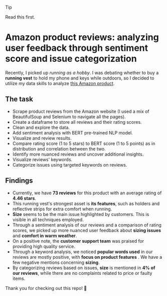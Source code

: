 > [!TIP]
> Read this first. 

# Amazon product reviews: analyzing user feedback through sentiment score and issue categorization

Recently, I picked up *running as a hobby*. I was debating whether to buy a **running vest** to hold my phone and keys while outdoors, so I decided to utilize my data skills to analyze [this Amazon product](https://www.amazon.com/Zelvot-Adjustable-Hydration-Breathable-Reflective/dp/B0D6YMKZ64/ref=cm_cr_arp_d_bdcrb_top?ie=UTF8). 

## The task

- Scrape product reviews from the Amazon website (I used a mix of BeautifulSoup and Selenium to navigate all the pages).
- Create a dataframe to store all reviews and their rating scores.
- Clean and explore the data.
- Add sentiment analysis with BERT pre-trained NLP model.
- Visualize and review results.
- Compare rating score (1 to 5 stars) to BERT score (1 to 5 points) as in distribution and correlation between the two.
- Identify more nuanced reviews and uncover additional insights.
- Visualize reviews' keywords.
- Categorize issues using targeted keywords on reviews.

## Findings

- Currently, we have **73 reviews** for this product with an average rating of **4.46 stars**. 
- This running vest's strongest asset is **its features**, such as holders and reflective strips for extra comfort when running.
- **Size** seems to be the main issue highlighted by customers. This is visible in all techniques employed.
- Through a sentiment analysis of our reviews and a comparison of rating scores, we picked up more nuanced user feedback about **sizing issues** and **comfort in warm weather**. 
- On a positive note, the **customer support team** was praised for providing high quality service.
- Through a keyword analysis, we noticed **popular words used** in our reviews are mostly positive, with **focus on product features** . We have a few negative mentions concerning **sizing**. 
- By categorizing reviews based on issues, **size** is mentioned in **4% of our reviews**, while there are no complaints related to price or faulty items.

Thank you for checking out this repo! :star2: